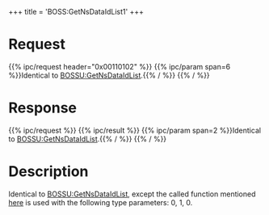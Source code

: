 +++
title = 'BOSS:GetNsDataIdList1'
+++

# Request

{{% ipc/request header="0x00110102" %}}
{{% ipc/param span=6 %}}Identical to [BOSSU:GetNsDataIdList](BOSSU:GetNsDataIdList "wikilink").{{% / %}}
{{% / %}}

# Response

{{% ipc/request %}}
{{% ipc/result %}}
{{% ipc/param span=2 %}}Identical to [BOSSU:GetNsDataIdList](BOSSU:GetNsDataIdList "wikilink").{{% / %}}
{{% / %}}

# Description

Identical to [BOSSU:GetNsDataIdList](BOSSU:GetNsDataIdList "wikilink"), except the called function mentioned [here](BOSSU:GetNsDataIdList "wikilink") is used with the following type parameters: 0, 1, 0.
